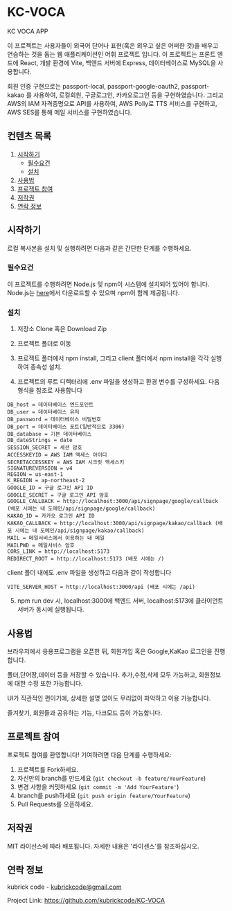 # KC-VOCA
KC VOCA APP

이 프로젝트는 사용자들이 외국어 단어나 표현(혹은 외우고 싶은 어떠한 것)을 배우고 연습하는 것을 돕는 웹 애플리케이션인 어휘 프로젝트 입니다. 이 프로젝트는 프론트 엔드에 React, 개발 환경에 Vite, 백엔드 서버에 Express, 데이터베이스로 MySQL을 사용합니다.

회원 인증 구현으로는 passport-local, passport-google-oauth2, passport-kakao 를 사용하여, 로컬회원, 구글로그인, 카카오로그인 등을 구현하였습니다.
그리고 AWS의 IAM 자격증명으로 API를 사용하여, AWS Polly로 TTS 서비스를 구현하고, AWS SES를 통해 메일 서비스를 구현하였습니다.


## 컨텐츠 목록

1. [시작하기](#시작하기)
    - [필수요건](#필수요건)
    - [설치](#설치)
2. [사용법](#사용법)
3. [프로젝트 참여](#프로젝트-참여)
4. [저작권](#저작권)
5. [연락 정보](#연락-정보)

## 시작하기

로컬 복사본을 설치 및 실행하려면 다음과 같은 간단한 단계를 수행하세요.

### 필수요건

이 프로젝트를 수행하려면 Node.js 및 npm이 시스템에 설치되어 있어야 합니다. Node.js는 [here](https://nodejs.org/)에서 다운로드할 수 있으며 npm이 함께 제공됩니다.

### 설치

1. 저장소 Clone 혹은 Download Zip

2. 프로젝트 폴더로 이동

3. 프로젝트 폴더에서 npm install, 그리고 client 폴더에서 npm install을 각각 실행하여 종속성 설치.

4. 프로젝트의 루트 디렉터리에 .env 파일을 생성하고 환경 변수를 구성하세요. 다음 형식을 참조로 사용합니다
```
DB_host = 데이터베이스 엔드포인트
DB_user = 데이터베이스 유저
DB_password = 데이터베이스 비밀번호
DB_port = 데이터베이스 포트(일반적으로 3306)
DB_database = 기본 데이터베이스
DB_dateStrings = date
SESSION_SECRET = 세션 암호
ACCESSKEYID = AWS IAM 액세스 아이디
SECRETACCESSKEY = AWS IAM 시크릿 액세스키
SIGNATUREVERSION = v4
REGION = us-east-1
K_REGION = ap-northeast-2
GOOGLE_ID = 구글 로그인 API ID
GOOGLE_SECRET = 구글 로그인 API 암호
GOOGLE_CALLBACK = http://localhost:3000/api/signpage/google/callback (배포 시에는 내 도메인/api/signpage/google/callback)
KAKAO_ID = 카카오 로그인 API ID
KAKAO_CALLBACK = http://localhost:3000/api/signpage/kakao/callback (배포 시에는 내 도메인/api/signpage/kakao/callback)
MAIL = 메일서비스에서 이용하는 내 메일
MAILPWD = 메일서비스 암호
CORS_LINK = http://localhost:5173
REDIRECT_ROOT = http://localhost:5173 (배포 시에는 /)
```
client 폴더 내에도 .env 파일을 생성하고 다음과 같이 작성합니다
```
VITE_SERVER_HOST = http://localhost:3000/api (배포 시에는 /api)
```
5. npm run dev 시, localhost:3000에 백엔드 서버, localhost:5173에 클라이언트 서버가 동시에 실행됩니다.

## 사용법

브라우저에서 응용프로그램을 오픈한 뒤, 회원가입 혹은 Google,KaKao 로그인을 진행합니다.

폴더,단어장,데이터 등을 저장할 수 있습니다. 추가,수정,삭제 모두 가능하고, 회원정보에 대한 수정 또한 가능합니다.

UI가 직관적인 편이기에, 상세한 설명 없이도 무리없이 파악하고 이용 가능합니다.

즐겨찾기, 회원들과 공유하는 기능, 다크모드 등이 가능합니다.

## 프로젝트 참여

프로젝트 참여를 환영합니다! 기여하려면 다음 단계를 수행하세요:

1. 프로젝트를 Fork하세요.
2. 자신만의 branch를 만드세요 (`git checkout -b feature/YourFeature`)
3. 변경 사항을 커밋하세요 (`git commit -m 'Add YourFeature'`)
4. branch를 push하세요 (`git push origin feature/YourFeature`)
5. Pull Requests를 오픈하세요.

## 저작권

MIT 라이선스에 따라 배포됩니다. 자세한 내용은 '라이센스'를 참조하십시오.

## 연락 정보

kubrick code - kubrickcode@gmail.com

Project Link: https://github.com/kubrickcode/KC-VOCA
